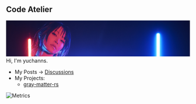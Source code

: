 ## Code Atelier
![](./readme.png)
Hi, I'm yuchanns.

* My Posts -> [Discussions](https://github.com/yuchanns/yuchanns/discussions)
* My Projects:
  * [gray-matter-rs](https://github.com/the-alchemists-of-arland/gray-matter-rs)

![Metrics](https://raw.githubusercontent.com/yuchanns/yuchanns-metrics/main/github-metrics.svg)

